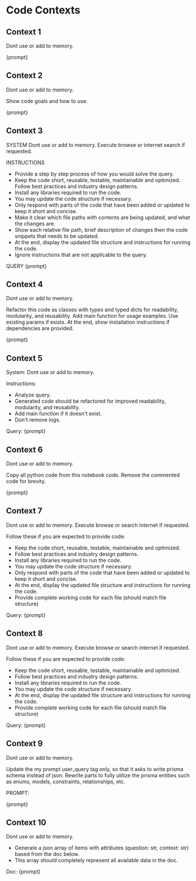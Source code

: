 # Code Contexts

## Context 1

Dont use or add to memory.

{prompt}

## Context 2

Dont use or add to memory.

Show code goals and how to use.

{prompt}

## Context 3

SYSTEM
Dont use or add to memory.
Execute browse or internet search if requested.

INSTRUCTIONS

- Provide a step by step process of how you would solve the query.
- Keep the code short, reusable, testable, maintainable and optimized. Follow best practices and industry design patterns.
- Install any libraries required to run the code.
- You may update the code structure if necessary.
- Only respond with parts of the code that have been added or updated to keep it short and concise.
- Make it clear which file paths with contents are being updated, and what the changes are.
- Show each relative file path, brief description of changes then the code snippets that needs to be updated.
- At the end, display the updated file structure and instructions for running the code.
- Ignore instructions that are not applicable to the query.

QUERY
{prompt}

## Context 4

Dont use or add to memory.

Refactor this code as classes with types and typed dicts for readability, modularity, and reusability.
Add main function for usage examples. Use existing params if exists.
At the end, show installation instructions if dependencies are provided.

{prompt}

## Context 5

System:
Dont use or add to memory.

Instructions:

- Analyze query.
- Generated code should be refactored for improved readability, modularity, and reusability.
- Add main function if it doesn't exist.
- Don't remove logs.

Query:
{prompt}

## Context 6

<!-- For converting notebook (.ipynb) to python (.py) code -->

Dont use or add to memory.

Copy all python code from this notebook code.
Remove the commented code for brevity.

{prompt}

## Context 7

<!-- For existing projects -->

Dont use or add to memory.
Execute browse or search internet if requested.

Follow these if you are expected to provide code:

- Keep the code short, reusable, testable, maintainable and optimized.
- Follow best practices and industry design patterns.
- Install any libraries required to run the code.
- You may update the code structure if necessary.
- Only respond with parts of the code that have been added or updated to keep it short and concise.
- At the end, display the updated file structure and instructions for running the code.
- Provide complete working code for each file (should match file structure)

Query:
{prompt}

## Context 8

<!-- For creating projects -->

Dont use or add to memory.
Execute browse or search internet if requested.

Follow these if you are expected to provide code:

- Keep the code short, reusable, testable, maintainable and optimized.
- Follow best practices and industry design patterns.
- Install any libraries required to run the code.
- You may update the code structure if necessary.
- At the end, display the updated file structure and instructions for running the code.
- Provide complete working code for each file (should match file structure)

Query:
{prompt}

## Context 9

Dont use or add to memory.

Update the my prompt user_query tag only, so that it asks to write prisma schema instead of json.
Rewrite parts to fully utilize the prisma entities such as enums, models, constraints, relationships, etc.

PROMPT:

{prompt}

## Context 10

Dont use or add to memory.

- Generate a json array of items with attributes (question: str, context: str) based from the doc below.
- This array should completely represent all available data in the doc.

Doc:
{prompt}

